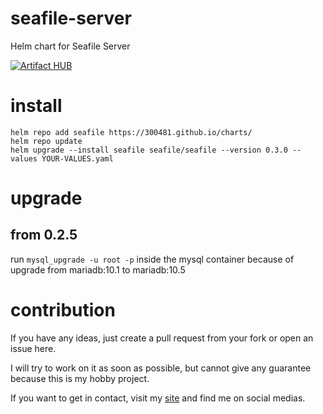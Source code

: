 # seafile-server

Helm chart for Seafile Server

[![Artifact HUB](https://img.shields.io/endpoint?url=https://artifacthub.io/badge/repository/dr300481)](https://artifacthub.io/packages/search?repo=dr300481)

# install

```
helm repo add seafile https://300481.github.io/charts/
helm repo update
helm upgrade --install seafile seafile/seafile --version 0.3.0 --values YOUR-VALUES.yaml
```

# upgrade

## from 0.2.5

run `mysql_upgrade -u root -p` inside the mysql container because of upgrade from mariadb:10.1 to mariadb:10.5

# contribution

If you have any ideas, just create a pull request from your fork or open an issue here.

I will try to work on it as soon as possible, but cannot give any guarantee because this is my hobby project.

If you want to get in contact, visit my [site](https://300481.tk) and find me on social medias.
